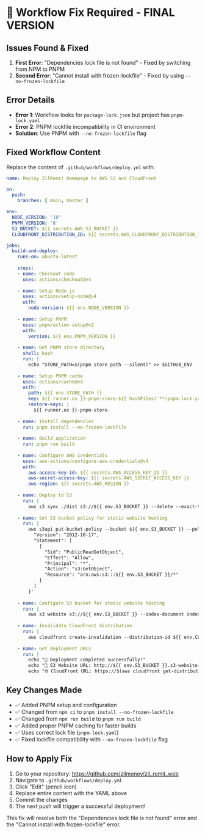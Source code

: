 # 🔧 Workflow Fix Required - FINAL VERSION

## Issues Found & Fixed
1. **First Error**: "Dependencies lock file is not found" - Fixed by switching from NPM to PNPM
2. **Second Error**: "Cannot install with frozen-lockfile" - Fixed by using `--no-frozen-lockfile`

## Error Details
- **Error 1**: Workflow looks for `package-lock.json` but project has `pnpm-lock.yaml`
- **Error 2**: PNPM lockfile incompatibility in CI environment
- **Solution**: Use PNPM with `--no-frozen-lockfile` flag

## Fixed Workflow Content

Replace the content of `.github/workflows/deploy.yml` with:

```yaml
name: Deploy ZilRemit Homepage to AWS S3 and CloudFront

on:
  push:
    branches: [ main, master ]

env:
  NODE_VERSION: '18'
  PNPM_VERSION: '8'
  S3_BUCKET: ${{ secrets.AWS_S3_BUCKET }}
  CLOUDFRONT_DISTRIBUTION_ID: ${{ secrets.AWS_CLOUDFRONT_DISTRIBUTION_ID }}

jobs:
  build-and-deploy:
    runs-on: ubuntu-latest
    
    steps:
    - name: Checkout code
      uses: actions/checkout@v4
      
    - name: Setup Node.js
      uses: actions/setup-node@v4
      with:
        node-version: ${{ env.NODE_VERSION }}
        
    - name: Setup PNPM
      uses: pnpm/action-setup@v2
      with:
        version: ${{ env.PNPM_VERSION }}
        
    - name: Get PNPM store directory
      shell: bash
      run: |
        echo "STORE_PATH=$(pnpm store path --silent)" >> $GITHUB_ENV
        
    - name: Setup PNPM cache
      uses: actions/cache@v3
      with:
        path: ${{ env.STORE_PATH }}
        key: ${{ runner.os }}-pnpm-store-${{ hashFiles('**/pnpm-lock.yaml') }}
        restore-keys: |
          ${{ runner.os }}-pnpm-store-
          
    - name: Install dependencies
      run: pnpm install --no-frozen-lockfile
      
    - name: Build application
      run: pnpm run build
      
    - name: Configure AWS credentials
      uses: aws-actions/configure-aws-credentials@v4
      with:
        aws-access-key-id: ${{ secrets.AWS_ACCESS_KEY_ID }}
        aws-secret-access-key: ${{ secrets.AWS_SECRET_ACCESS_KEY }}
        aws-region: ${{ secrets.AWS_REGION }}
        
    - name: Deploy to S3
      run: |
        aws s3 sync ./dist s3://${{ env.S3_BUCKET }} --delete --exact-timestamps
        
    - name: Set S3 bucket policy for static website hosting
      run: |
        aws s3api put-bucket-policy --bucket ${{ env.S3_BUCKET }} --policy '{
          "Version": "2012-10-17",
          "Statement": [
            {
              "Sid": "PublicReadGetObject",
              "Effect": "Allow",
              "Principal": "*",
              "Action": "s3:GetObject",
              "Resource": "arn:aws:s3:::${{ env.S3_BUCKET }}/*"
            }
          ]
        }'
        
    - name: Configure S3 bucket for static website hosting
      run: |
        aws s3 website s3://${{ env.S3_BUCKET }} --index-document index.html --error-document index.html
        
    - name: Invalidate CloudFront distribution
      run: |
        aws cloudfront create-invalidation --distribution-id ${{ env.CLOUDFRONT_DISTRIBUTION_ID }} --paths "/*"
        
    - name: Get deployment URLs
      run: |
        echo "🚀 Deployment completed successfully!"
        echo "📍 S3 Website URL: http://${{ env.S3_BUCKET }}.s3-website-${{ secrets.AWS_REGION }}.amazonaws.com"
        echo "🌐 CloudFront URL: https://$(aws cloudfront get-distribution --id ${{ env.CLOUDFRONT_DISTRIBUTION_ID }} --query 'Distribution.DomainName' --output text)"
```

## Key Changes Made
- ✅ Added PNPM setup and configuration
- ✅ Changed from `npm ci` to `pnpm install --no-frozen-lockfile`
- ✅ Changed from `npm run build` to `pnpm run build`
- ✅ Added proper PNPM caching for faster builds
- ✅ Uses correct lock file (`pnpm-lock.yaml`)
- ✅ Fixed lockfile compatibility with `--no-frozen-lockfile` flag

## How to Apply Fix
1. Go to your repository: https://github.com/zilmoney/zil_remit_web
2. Navigate to `.github/workflows/deploy.yml`
3. Click "Edit" (pencil icon)
4. Replace entire content with the YAML above
5. Commit the changes
6. The next push will trigger a successful deployment!

This fix will resolve both the "Dependencies lock file is not found" error and the "Cannot install with frozen-lockfile" error.
